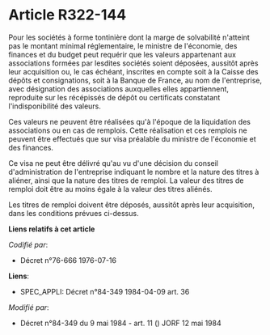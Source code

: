# Article R322-144

Pour les sociétés à forme tontinière dont la marge de solvabilité n'atteint pas le montant minimal réglementaire, le ministre
de l'économie, des finances et du budget peut requérir que les valeurs appartenant aux associations formées par lesdites
sociétés soient déposées, aussitôt après leur acquisition ou, le cas échéant, inscrites en compte soit à la Caisse des dépôts
et consignations, soit à la Banque de France, au nom de l'entreprise, avec désignation des associations auxquelles elles
appartiennent, reproduite sur les récépissés de dépôt ou certificats constatant l'indisponibilité des valeurs.

Ces valeurs ne peuvent être réalisées qu'à l'époque de la liquidation des associations ou en cas de remplois. Cette
réalisation et ces remplois ne peuvent être effectués que sur visa préalable du ministre de l'économie et des finances.

Ce visa ne peut être délivré qu'au vu d'une décision du conseil d'administration de l'entreprise indiquant le nombre et la
nature des titres à aliéner, ainsi que la nature des titres de remploi. La valeur des titres de remploi doit être au moins
égale à la valeur des titres aliénés.

Les titres de remploi doivent être déposés, aussitôt après leur acquisition, dans les conditions prévues ci-dessus.

**Liens relatifs à cet article**

_Codifié par_:

  - Décret n°76-666 1976-07-16

**Liens**:

  - SPEC_APPLI: Décret n°84-349 1984-04-09 art. 36

_Modifié par_:

  - Décret n°84-349 du 9 mai 1984 - art. 11 () JORF 12 mai 1984
